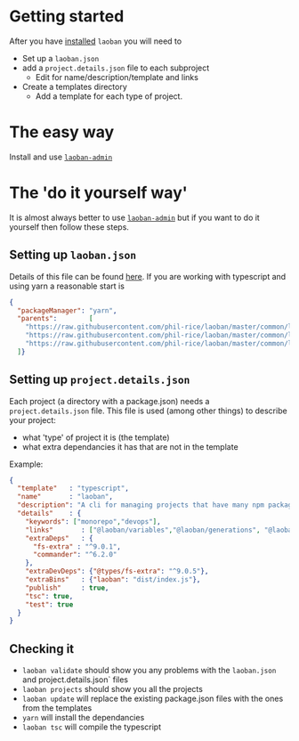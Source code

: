 # Getting started

After you have [installed](INSTALLING.LAOBAN.md) `laoban` you will need to 
* Set up a `laoban.json`
* add a `project.details.json` file to each subproject
  * Edit for name/description/template and links 
* Create a templates directory 
  * Add a template for each type of project.

# The easy way

Install and use [`laoban-admin`](https://www.npmjs.com/package/@laoban/admin)

# The 'do it yourself way'

It is almost always better to use [`laoban-admin`](https://www.npmjs.com/package/@laoban/admin) but if you want to do it yourself then follow these steps.

## Setting up `laoban.json`
Details of this file can be found [here](LAOBAN.JSON.md). If you are working with typescript and using yarn
a reasonable start is 
```json
{
  "packageManager": "yarn",
  "parents":        [
    "https://raw.githubusercontent.com/phil-rice/laoban/master/common/laoban.json/core.laoban.json",
    "https://raw.githubusercontent.com/phil-rice/laoban/master/common/laoban.json/typescript.laoban.json",
    "https://raw.githubusercontent.com/phil-rice/laoban/master/common/laoban.json/typescript.publish.laoban.json"
  ]}
```

## Setting up `project.details.json`

Each project (a directory with a package.json) needs a `project.details.json` file. This file is used (among other things) to 
describe your project:
* what 'type' of project it is (the template)
* what extra dependancies it has that are not in the template

Example:
```json
{
  "template"   : "typescript",
  "name"       : "laoban",
  "description": "A cli for managing projects that have many npm packages",
  "details"    : {
    "keywords": ["monorepo","devops"],
    "links"       : ["@laoban/variables","@laoban/generations", "@laoban/validation", "@laoban/debug","@laoban/files"],
    "extraDeps"   : {
      "fs-extra" : "^9.0.1",
      "commander": "^6.2.0"
    },
    "extraDevDeps": {"@types/fs-extra": "^9.0.5"},
    "extraBins"   : {"laoban": "dist/index.js"},
    "publish"     : true,
    "tsc": true,
    "test": true
  }
}

```

## Checking it

* `laoban validate` should show you any problems with the `laoban.json` and project.details.json` files
* `laoban projects` should show you all the projects
* `laoban update` will replace the existing package.json files with the ones from the templates
* `yarn` will install the dependancies
* `laoban tsc` will compile the typescript
